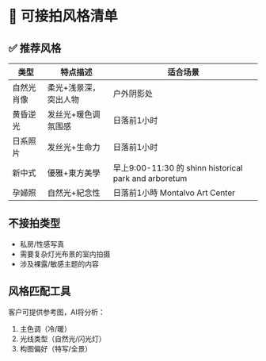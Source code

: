 # 🎨 可接拍风格清单

## ✅ 推荐风格
| 类型    | 特点描述        | 适合场景                                               |
|-------|-------------|----------------------------------------------------|
| 自然光肖像 | 柔光+浅景深，突出人物 | 户外阴影处                                              |
| 黄昏逆光  | 发丝光+暖色调氛围感  | 日落前1小时                                             |
| 日系照片  | 发丝光+生命力     | 日落前1小时                                             |
| 新中式   | 優雅+東方美學     | 早上9:00-11:30 的 shinn historical park and arboretum |
| 孕婦照   | 自然光+紀念性     | 日落前1小時 Montalvo Art Center                         |                                            |





## 不接拍类型
- 私房/性感写真  
- 需要复杂灯光布景的室内拍摄  
- 涉及裸露/敏感主题的内容  

## 风格匹配工具
客户可提供参考图，AI将分析：  
1. 主色调（冷/暖）  
2. 光线类型（自然光/闪光灯）  
3. 构图偏好（特写/全景）  